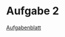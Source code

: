 # Aufgabe 2

[Aufgabenblatt][aufgabe2]

[aufgabe2]: https://luna.informatik.uni-mainz.de/compmod/cm1_assignments/02-Praktikum-Empirische-Modelle.md
